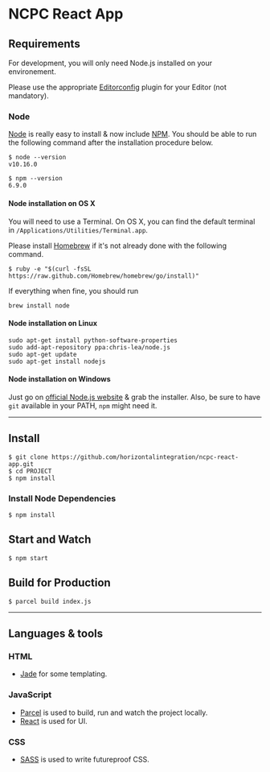 # NCPC React App

## Requirements

For development, you will only need Node.js installed on your environement.

Please use the appropriate [Editorconfig](http://editorconfig.org/) plugin for your Editor (not mandatory).

### Node

[Node](http://nodejs.org/) is really easy to install & now include [NPM](https://npmjs.org/).
You should be able to run the following command after the installation procedure
below.

    $ node --version
    v10.16.0

    $ npm --version
    6.9.0

#### Node installation on OS X

You will need to use a Terminal. On OS X, you can find the default terminal in
`/Applications/Utilities/Terminal.app`.

Please install [Homebrew](http://brew.sh/) if it's not already done with the following command.

    $ ruby -e "$(curl -fsSL https://raw.github.com/Homebrew/homebrew/go/install)"

If everything when fine, you should run

    brew install node

#### Node installation on Linux

    sudo apt-get install python-software-properties
    sudo add-apt-repository ppa:chris-lea/node.js
    sudo apt-get update
    sudo apt-get install nodejs

#### Node installation on Windows

Just go on [official Node.js website](http://nodejs.org/) & grab the installer.
Also, be sure to have `git` available in your PATH, `npm` might need it.

---

## Install

    $ git clone https://github.com/horizontalintegration/ncpc-react-app.git
    $ cd PROJECT
    $ npm install

### Install Node Dependencies

    $ npm install

## Start and Watch

    $ npm start

## Build for Production

    $ parcel build index.js

---

## Languages & tools

### HTML

- [Jade](http://jade-lang.com/) for some templating.

### JavaScript

- [Parcel](https://parceljs.org) is used to build, run and watch the project locally.
- [React](http://facebook.github.io/react) is used for UI.

### CSS

- [SASS](https://sass-lang.com) is used to write futureproof CSS.